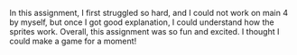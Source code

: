 In this assignment, I first struggled so hard, and I could not work on main 4 by myself, but once I got good explanation, I could understand how the sprites work.
Overall, this assignment was so fun and excited.  I thought I could make a game for a moment!